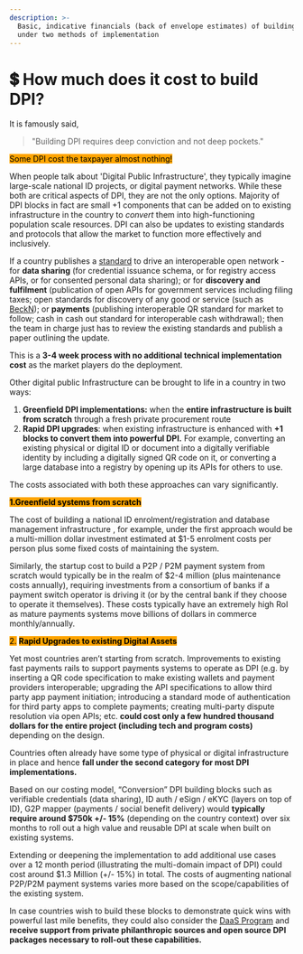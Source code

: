 ```yaml
---
description: >-
  Basic, indicative financials (back of envelope estimates) of building DPI
  under two methods of implementation
---
```


# 💲 How much does it cost to build DPI?

It is famously said,

> "Building DPI requires deep conviction and not deep pockets."

<mark style="background-color:orange;">Some DPI cost the taxpayer almost nothing!</mark>

When people talk about 'Digital Public Infrastructure', they typically imagine large-scale national ID projects, or digital payment networks. While these both are critical aspects of DPI, they are not the only options. Majority of DPI blocks in fact are small +1 components that can be added on to existing infrastructure in the country to _convert_ them into high-functioning population scale resources. DPI can also be updates to existing standards and protocols that allow the market to function more effectively and inclusively.&#x20;

If a country publishes a [standard](https://docs.cdpi.dev/references/home) to drive an interoperable open network - for **data sharing** (for credential issuance schema, or for registry access APIs, or for consented personal data sharing); or for **discovery and fulfilment** (publication of open APIs for government services including filing taxes; open standards for discovery of any good or service (such as [BeckN](https://becknprotocol.io/)); or **payments** (publishing interoperable QR standard for market to follow; cash in cash out standard for interoperable cash withdrawal); then the team in charge just has to review the existing standards and publish a paper outlining the update.&#x20;

This is a **3-4 week process with no additional technical implementation cost** as the market players do the deployment.&#x20;



Other digital public Infrastructure can be brought to life in a country  in two ways:

1. **Greenfield DPI implementations:** when the **entire infrastructure is built from scratch** through a fresh private procurement route&#x20;
2. **Rapid DPI upgrades**: when existing infrastructure is enhanced with **+1 blocks to convert them into powerful DPI.** For example, converting an existing physical or digital ID or document into a digitally verifiable identity  by including a digitally signed QR code on it, or converting a large database into a registry by opening up its APIs for others to use.&#x20;

The costs associated with both these approaches can vary significantly.

<mark style="background-color:orange;">**1.Greenfield systems from scratch**</mark>&#x20;

The cost of building a national ID enrolment/registration and database management infrastructure , for example, under the first approach would be a multi-million dollar investment estimated at $1-5 enrolment costs per person plus some fixed costs of maintaining the system.&#x20;

Similarly, the startup cost to build a P2P / P2M payment system from scratch would typically be in the realm of $2-4 million (plus maintenance costs annually), requiring investments from a consortium of banks if a payment switch operator is driving it (or by the central bank if they choose to operate it themselves). These costs typically have an extremely high RoI as mature payments systems move billions of dollars in commerce monthly/annually.&#x20;

<mark style="background-color:orange;">2.</mark> <mark style="background-color:orange;"></mark><mark style="background-color:orange;">**Rapid Upgrades to existing Digital Assets**</mark>

Yet most countries aren’t starting from scratch. Improvements to existing fast payments rails to support payments systems to operate as DPI (e.g. by inserting a QR code specification to make existing wallets and payment providers interoperable; upgrading the API specifications to allow third party app payment initiation; introducing a standard mode of authentication for third party apps to complete payments; creating multi-party dispute resolution via open APIs;  etc. **could cost only a few hundred thousand dollars for the entire project (including tech and program costs)** depending on the design.

Countries often already have some type of physical or digital infrastructure in place and hence **fall under the second category for most DPI implementations.**&#x20;

Based on our costing model, “Conversion” DPI building blocks such as verifiable credentials (data sharing), ID auth / eSign / eKYC (layers on top of ID), G2P mapper (payments / social benefit delivery) would **typically require around $750k +/- 15%** (depending on the country context) over six months to roll out a high value and reusable DPI at scale when built on existing systems.&#x20;

Extending or deepening the implementation to add additional use cases over a 12 month period (illustrating the multi-domain impact of DPI) could cost around $1.3 Million (+/- 15%) in total. The costs of augmenting national P2P/P2M payment systems varies more based on the scope/capabilities of the existing system.&#x20;

In case countries wish to build these blocks to demonstrate quick wins with powerful last mile benefits, they could also consider the [DaaS Program](https://docs.cdpi.dev/initiatives/dpi-as-a-packaged-solution-daas) and **receive support from private philanthropic sources and open source  DPI packages necessary to roll-out these capabilities.**&#x20;

